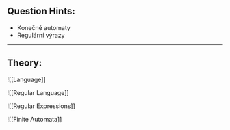 ## Question Hints:
- Konečné automaty
- Regulární výrazy
---
## Theory:
![[Language]]

![[Regular Language]]

![[Regular Expressions]]

![[Finite Automata]]



